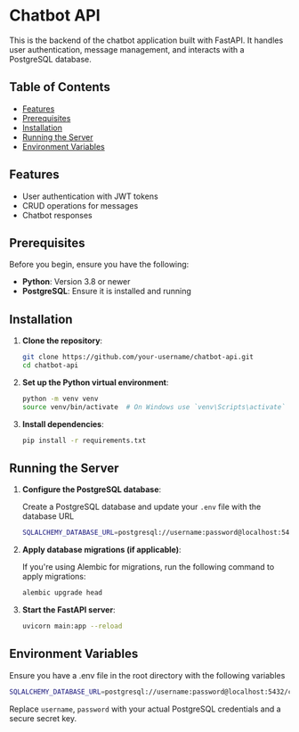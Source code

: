 # Chatbot API

This is the backend of the chatbot application built with FastAPI. It handles user authentication, message management, and interacts with a PostgreSQL database.

## Table of Contents

- [Features](#features)
- [Prerequisites](#prerequisites)
- [Installation](#installation)
- [Running the Server](#running-the-server)
- [Environment Variables](#environment-variables)

## Features

- User authentication with JWT tokens
- CRUD operations for messages
- Chatbot responses

## Prerequisites

Before you begin, ensure you have the following:

- **Python**: Version 3.8 or newer
- **PostgreSQL**: Ensure it is installed and running

## Installation

1. **Clone the repository**:

   ```bash
   git clone https://github.com/your-username/chatbot-api.git
   cd chatbot-api
   
2. **Set up the Python virtual environment**:

   ```bash
   python -m venv venv
   source venv/bin/activate  # On Windows use `venv\Scripts\activate`

3. **Install dependencies**:

   ```bash
   pip install -r requirements.txt

## Running the Server

1. **Configure the PostgreSQL database**:
   
   Create a PostgreSQL database and update your `.env` file with the database URL
   
   ```bash
   SQLALCHEMY_DATABASE_URL=postgresql://username:password@localhost:5432/chatbot_api
   
3. **Apply database migrations (if applicable)**:

   If you're using Alembic for migrations, run the following command to apply migrations:
  
   ```bash
   alembic upgrade head

4. **Start the FastAPI server**:

   ```bash
   uvicorn main:app --reload

## Environment Variables

Ensure you have a .env file in the root directory with the following variables
```bash
SQLALCHEMY_DATABASE_URL=postgresql://username:password@localhost:5432/chatbot_api
```
Replace `username`, `password` with your actual PostgreSQL credentials and a secure secret key.

